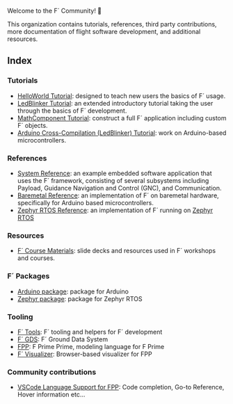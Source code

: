 Welcome to the F´ Community! 🚀

This organization contains tutorials, references, third party contributions, more documentation of flight software development, and additional resources.

## Index

### Tutorials
* <a href="https://github.com/fprime-community/fprime-tutorial-hello-world">HelloWorld Tutorial</a>: designed to teach new users the basics of F´ usage.
* <a href="https://github.com/fprime-community/fprime-workshop-led-blinker">LedBlinker Tutorial</a>: an extended introductory tutorial taking the user through the basics of F´ development.
* <a href="https://github.com/fprime-community/fprime-tutorial-math-component">MathComponent Tutorial</a>: construct a full F´ application including custom F´ objects.
* <a href="https://github.com/fprime-community/fprime-arduino-led-blinker">Arduino Cross-Compilation (LedBlinker) Tutorial</a>: work on Arduino-based microcontrollers.

### References
* <a href="https://github.com/fprime-community/fprime-system-reference">System Reference</a>: an example embedded software application that uses the F´ framework, consisting of several subsystems including Payload, Guidance Navigation and Control (GNC), and Communication.
* <a href="https://github.com/fprime-community/fprime-baremetal-reference">Baremetal Reference</a>: an implementation of F´ on baremetal hardware, specifically for Arduino based microcontrollers.
* <a href="https://github.com/fprime-community/fprime-zephyr-led-blinker">Zephyr RTOS Reference</a>: an implementation of F´ running on [Zephyr RTOS](https://www.zephyrproject.org/)

### Resources
* <a href="https://github.com/fprime-community/fprime-course-materials">F´ Course Materials</a>: slide decks and resources used in F´ workshops and courses.

### F´ Packages
* <a href="https://github.com/fprime-community/fprime-arduino">Arduino package</a>: package for Arduino
* <a href="https://github.com/fprime-community/fprime-zephyr">Zephyr package</a>: package for Zephyr RTOS

### Tooling
* <a href="https://github.com/fprime-community/fprime-tools">F´ Tools</a>: F´ tooling and helpers for F´ development
* <a href="https://github.com/fprime-community/fprime-gds">F´ GDS</a>: F´ Ground Data System
* <a href="https://github.com/fprime-community/fpp">FPP</a>: F Prime Prime,  modeling language for F Prime
* <a href="https://github.com/fprime-community/fprime-visual">F´ Visualizer</a>: Browser-based visualizer for FPP

### Community contributions
* <a href="https://github.com/fprime-community/vscode-fpp">VSCode Language Support for FPP</a>: Code completion, Go-to Reference, Hover information etc...
